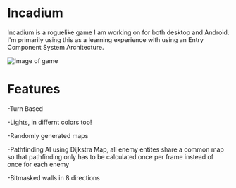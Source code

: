 # Incadium
Incadium is a roguelike game I am working on for both desktop and Android. I'm primarily  using this as a learning experience  with using an Entry Component System Architecture.

![Image of game](https://i.imgur.com/lzc4k7l.png)

# Features
-Turn Based

-Lights, in differnt colors too!

-Randomly generated maps

-Pathfinding AI using Dijkstra Map, all enemy entites share a common map so that pathfinding only has to be calculated once per frame instead of once for each enemy

-Bitmasked walls in 8 directions
